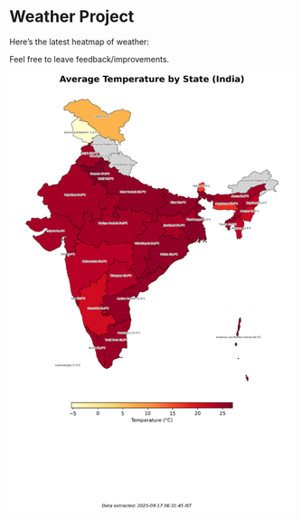 # Weather Project

Here’s the latest heatmap of weather:

Feel free to leave feedback/improvements.

![India Heatmap](docs/assets/india_heatmap.png?v=CA087B)
